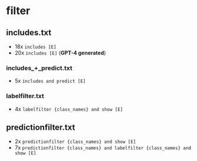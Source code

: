 # filter

## includes.txt
* 18x `includes [E]`
* 20x `includes [E]` (**GPT-4 generated**)

### includes_+_predict.txt
* 5x `includes and predict [E]`

### labelfilter.txt
* 4x `labelfilter {class_names} and show [E]`

## predictionfilter.txt
* 2x `predictionfilter {class_names} and show [E]`
* 7x `predictionfilter {class_names} and labelfilter {class_names} and show [E]`
